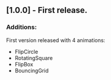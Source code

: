 ## [1.0.0] - First release.

### Additions:

First version released with 4 animations:
- FlipCircle
- RotatingSquare
- FlipBox
- BouncingGrid

